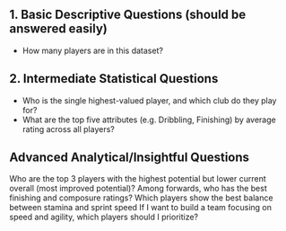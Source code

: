 ## 1. Basic Descriptive Questions (should be answered easily)
- How many players are in this dataset?

## 2. Intermediate Statistical Questions 
- Who is the single highest-valued player, and which club do they play for?
- What are the top five attributes (e.g. Dribbling, Finishing) by average rating across all players?

## Advanced Analytical/Insightful Questions
Who are the top 3 players with the highest potential but lower current overall (most improved potential)?
Among forwards, who has the best finishing and composure ratings?
Which players show the best balance between stamina and sprint speed
If I want to build a team focusing on speed and agility, which players should I prioritize?

